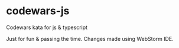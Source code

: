 # codewars-js
Codewars kata for js &amp; typescript 

Just for fun & passing the time. Changes made using WebStorm IDE. 
